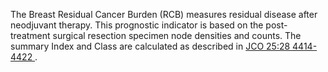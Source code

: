 The Breast Residual Cancer Burden (RCB) measures residual disease after
neodjuvant therapy. This prognostic indicator is based on the
post-treatment surgical resection specimen node densities and counts.
The summary Index and Class are calculated as described in
<a href='http://ascopubs.org/doi/abs/10.1200/JCO.2007.10.6823' target='_blank'>
JCO 25:28 4414-4422
</a>
.
